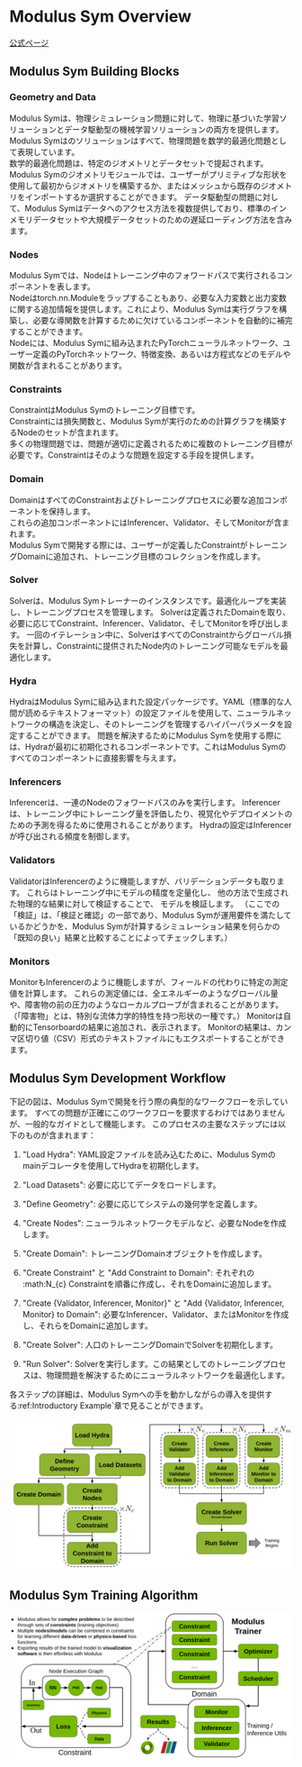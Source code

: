 # Modulus Sym Overview

[公式ページ](https://docs.nvidia.com/deeplearning/modulus/modulus-sym/user_guide/basics/modulus_overview.html)

## Modulus Sym Building Blocks

### Geometry and Data

Modulus Symは、物理シミュレーション問題に対して、物理に基づいた学習ソリューションとデータ駆動型の機械学習ソリューションの両方を提供します。  
Modulus Symはのソリューションはすべて、物理問題を数学的最適化問題として表現しています。  
数学的最適化問題は、特定のジオメトリとデータセットで提起されます。  
Modulus Symのジオメトリモジュールでは、ユーザーがプリミティブな形状を使用して最初からジオメトリを構築するか、またはメッシュから既存のジオメトリをインポートするか選択することができます。
データ駆動型の問題に対して、Modulus Symはデータへのアクセス方法を複数提供しており、標準のインメモリデータセットや大規模データセットのための遅延ローディング方法を含みます。

### Nodes

Modulus Symでは、Nodeはトレーニング中のフォワードパスで実行されるコンポーネントを表します。  
Nodeはtorch.nn.Moduleをラップすることもあり、必要な入力変数と出力変数に関する追加情報を提供します。これにより、Modulus Symは実行グラフを構築し、必要な導関数を計算するために欠けているコンポーネントを自動的に補完することができます。  
Nodeには、Modulus Symに組み込まれたPyTorchニューラルネットワーク、ユーザー定義のPyTorchネットワーク、特徴変換、あるいは方程式などのモデルや関数が含まれることがあります。  

### Constraints

ConstraintはModulus Symのトレーニング目標です。  
Constraintには損失関数と、Modulus Symが実行のための計算グラフを構築するNodeのセットが含まれます。  
多くの物理問題では、問題が適切に定義されるために複数のトレーニング目標が必要です。Constraintはそのような問題を設定する手段を提供します。  

### Domain

DomainはすべてのConstraintおよびトレーニングプロセスに必要な追加コンポーネントを保持します。  
これらの追加コンポーネントにはInferencer、Validator、そしてMonitorが含まれます。  
Modulus Symで開発する際には、ユーザーが定義したConstraintがトレーニングDomainに追加され、トレーニング目標のコレクションを作成します。  

### Solver

Solverは、Modulus Symトレーナーのインスタンスです。最適化ループを実装し、トレーニングプロセスを管理します。
Solverは定義されたDomainを取り、必要に応じてConstraint、Inferencer、Validator、そしてMonitorを呼び出します。
一回のイテレーション中に、SolverはすべてのConstraintからグローバル損失を計算し、Constraintに提供されたNode内のトレーニング可能なモデルを最適化します。

### Hydra

HydraはModulus Symに組み込まれた設定パッケージです。YAML（標準的な人間が読めるテキストフォーマット）の設定ファイルを使用して、ニューラルネットワークの構造を決定し、そのトレーニングを管理するハイパーパラメータを設定することができます。
問題を解決するためにModulus Symを使用する際には、Hydraが最初に初期化されるコンポーネントです。これはModulus Symのすべてのコンポーネントに直接影響を与えます。

### Inferencers

Inferencerは、一連のNodeのフォワードパスのみを実行します。
Inferencerは、トレーニング中にトレーニング量を評価したり、視覚化やデプロイメントのための予測を得るために使用されることがあります。
Hydraの設定はInferencerが呼び出される頻度を制御します。

### Validators

ValidatorはInferencerのように機能しますが、バリデーションデータも取ります。
これらはトレーニング中にモデルの精度を定量化し、
他の方法で生成された物理的な結果に対して検証することで、
モデルを検証します。
（ここでの「検証」は、「検証と確認」の一部であり、Modulus Symが運用要件を満たしているかどうかを、Modulus Symが計算するシミュレーション結果を何らかの「既知の良い」結果と比較することによってチェックします。）

### Monitors

MonitorもInferencerのように機能しますが、フィールドの代わりに特定の測定値を計算します。
これらの測定値には、全エネルギーのようなグローバル量や、障害物の前の圧力のようなローカルプローブが含まれることがあります。
（「障害物」とは、特別な流体力学的特性を持つ形状の一種です。）
Monitorは自動的にTensorboardの結果に追加され、表示されます。
Monitorの結果は、カンマ区切り値（CSV）形式のテキストファイルにもエクスポートすることができます。

## Modulus Sym Development Workflow

下記の図は、Modulus Symで開発を行う際の典型的なワークフローを示しています。
すべての問題が正確にこのワークフローを要求するわけではありませんが、一般的なガイドとして機能します。
このプロセスの主要なステップには以下のものが含まれます：

1. "Load Hydra": YAML設定ファイルを読み込むために、Modulus Symのmainデコレータを使用してHydraを初期化します。

2. "Load Datasets": 必要に応じてデータをロードします。

3. "Define Geometry": 必要に応じてシステムの幾何学を定義します。

4. "Create Nodes": ニューラルネットワークモデルなど、必要なNodeを作成します。

5. "Create Domain": トレーニングDomainオブジェクトを作成します。

6. "Create Constraint" と "Add Constraint to Domain": それぞれの :math:N_{c} Constraintを順番に作成し、それをDomainに追加します。

7. "Create {Validator, Inferencer, Monitor}" と "Add {Validator, Inferencer, Monitor} to Domain": 必要なInferencer、Validator、またはMonitorを作成し、それらをDomainに追加します。

8. "Create Solver": 人口のトレーニングDomainでSolverを初期化します。

9. "Run Solver": Solverを実行します。この結果としてのトレーニングプロセスは、物理問題を解決するためにニューラルネットワークを最適化します。

各ステップの詳細は、Modulus Symへの手を動かしながらの導入を提供する:ref:Introductory Example`章で見ることができます。

![alt text](images/modulus_dev_workflow.png)

## Modulus Sym Training Algorithm

![alt text](images/modulus_training_loop.png)
